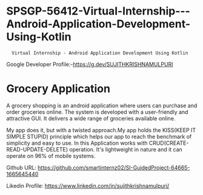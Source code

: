 # SPSGP-56412-Virtual-Internship---Android-Application-Development-Using-Kotlin
      Virtual Internship - Android Application Development Using Kotlin

Google Developer Profile:-https://g.dev/SUJITHKRISHNAMULPURI

# Grocery Application
A grocery shopping is an android application where users can purchase and order groceries online. The system is developed with a user-friendly and attractive GUI. It delivers a wide range of groceries available online. 

My app does it, but with a twisted approach.My app holds the KISS(KEEP IT SIMPLE STUPID) principle which helps our app to reach the benchmark of simplicity and easy to use. In this Application works with CRUD(CREATE-READ-UPDATE-DELETE) operation. It's lightweight in nature and it can operate on 96% of mobile systems.

Github URL: https://github.com/smartinternz02/SI-GuidedProject-64665-1665645440

Likedin Profile: https://www.linkedin.com/in/sujithkrishnamulpuri/